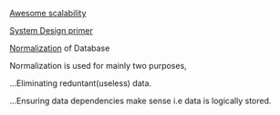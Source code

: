 
[Awesome scalability](https://github.com/binhnguyennus/awesome-scalability)  

[System Design primer](https://github.com/donnemartin/system-design-primer)

[Normalization](https://www.studytonight.com/dbms/database-normalization.php) of Database

Normalization is used for mainly two purposes,

 ...Eliminating reduntant(useless) data.

 ...Ensuring data dependencies make sense i.e data is logically stored.
